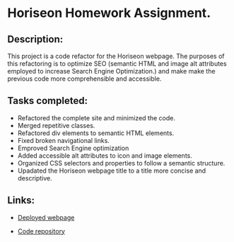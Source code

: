 # Horiseon Homework Assignment.

## Description:
This project is a code refactor for the Horiseon webpage. The purposes of this refactoring is to optimize SEO (semantic HTML and image alt attributes employed to increase Search Engine Optimization.) and make make the previous code more comprehensible and accessible. 

## Tasks completed:
* Refactored the complete site and minimized the code.
* Merged repetitive classes.
* Refactored div elements to semantic HTML elements.
* Fixed broken navigational links.
* Emproved Search Engine optimization
* Added accessible alt attributes to icon and image elements.
* Organized CSS selectors and properties to follow a semantic structure.
* Upadated the Horiseon webpage title to a title more concise and descriptive.

## Links:
* [Deployed webpage](https://mohamed-lazrek-refactoring-a-webpage-for-a-marketing-agency.netlify.app/)

* [Code repository](https://github.com/lazrekm/Refactoring-a-webpage-for-a-Marketing-Agency)
